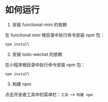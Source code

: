# 如何运行

1. 安装 functional-mini 的依赖

在 functional mini 根目录中执行命令安装 npm 包：

```bash
npm install
```

2. 安装 todo-wechat 的依赖

在小程序根目录中执行命令安装 npm 包：

```bash
npm install
```

3. 构建 npm

点击开发者工具中的菜单栏：`工具` --> `构建 npm`
